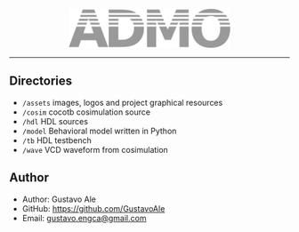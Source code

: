 <p align="center">
    <a href="#">
        <img src="assets/logo.png" height="70" alt="ADMO core processor">
    </a>
</p>


---

## Directories
- `/assets` images, logos and project graphical resources
- `/cosim` cocotb cosimulation source 
- `/hdl` HDL sources
- `/model` Behavioral model written in Python 
- `/tb` HDL testbench
- `/wave` VCD waveform from cosimulation

## Author

* Author: Gustavo Ale
* GitHub: https://github.com/GustavoAle
* Email: gustavo.engca@gmail.com
